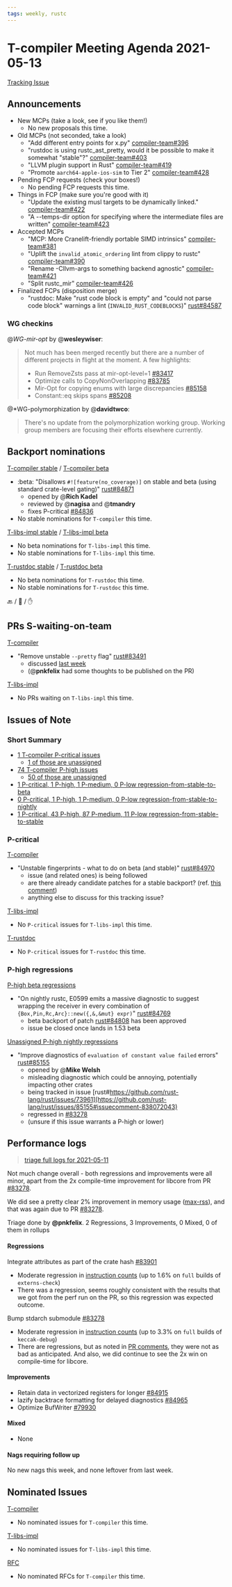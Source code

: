 ```yaml
---
tags: weekly, rustc
---
```


# T-compiler Meeting Agenda 2021-05-13

[Tracking Issue](https://github.com/rust-lang/rust/issues/54818)

## Announcements

- New MCPs (take a look, see if you like them!)
  - No new proposals this time.
- Old MCPs (not seconded, take a look)
  -  "Add different entry points for x.py" [compiler-team#396](https://github.com/rust-lang/compiler-team/issues/396)
  -  "rustdoc is using rustc_ast_pretty, would it be possible to make it somewhat "stable"?" [compiler-team#403](https://github.com/rust-lang/compiler-team/issues/403)
  -  "LLVM plugin support in Rust" [compiler-team#419](https://github.com/rust-lang/compiler-team/issues/419)
  -  "Promote `aarch64-apple-ios-sim` to Tier 2" [compiler-team#428](https://github.com/rust-lang/compiler-team/issues/428)
- Pending FCP requests (check your boxes!)
  - No pending FCP requests this time.
- Things in FCP (make sure you're good with it)
  -  "Update the existing musl targets to be dynamically linked." [compiler-team#422](https://github.com/rust-lang/compiler-team/issues/422)
  -  "A --temps-dir option for specifying where the intermediate files are written" [compiler-team#423](https://github.com/rust-lang/compiler-team/issues/423)
- Accepted MCPs
  -  "MCP: More Cranelift-friendly portable SIMD intrinsics" [compiler-team#381](https://github.com/rust-lang/compiler-team/issues/381)
  -  "Uplift the `invalid_atomic_ordering` lint from clippy to rustc" [compiler-team#390](https://github.com/rust-lang/compiler-team/issues/390)
  -  "Rename -Cllvm-args to something backend agnostic" [compiler-team#421](https://github.com/rust-lang/compiler-team/issues/421)
  -  "Split rustc_mir" [compiler-team#426](https://github.com/rust-lang/compiler-team/issues/426)
- Finalized FCPs (disposition merge)
  -  "rustdoc: Make "rust code block is empty" and "could not parse code block" warnings a lint (`INVALID_RUST_CODEBLOCKS`)" [rust#84587](https://github.com/rust-lang/rust/pull/84587)

### WG checkins

@*WG-mir-opt* by @**wesleywiser**:
> Not much has been merged recently but there are a number of different projects in flight at the moment. A few highlights:
> - Run RemoveZsts pass at mir-opt-level=1 [#83417](https://github.com/rust-lang/rust/pull/83417)
> - Optimize calls to CopyNonOverlapping [#83785](https://github.com/rust-lang/rust/pull/83785)
> - Mir-Opt for copying enums with large discrepancies [#85158](https://github.com/rust-lang/rust/pull/85158)
> - Constant::eq skips spans [#85208](https://github.com/rust-lang/rust/pull/85208)

@*WG-polymorphization by @**davidtwco**:
> There's no update from the polymorphization working group. Working group members are focusing their efforts elsewhere currently.

## Backport nominations

[T-compiler stable](https://github.com/rust-lang/rust/issues?q=is%3Aall+label%3Abeta-nominated+-label%3Abeta-accepted+label%3AT-compiler) / [T-compiler beta](https://github.com/rust-lang/rust/issues?q=is%3Aall+label%3Astable-nominated+-label%3Astable-accepted+label%3AT-compiler)
- :beta: "Disallows `#![feature(no_coverage)]` on stable and beta (using standard crate-level gating)" [rust#84871](https://github.com/rust-lang/rust/pull/84871)
  - opened by @**Rich Kadel**
  - reviewed by @**nagisa** and @**tmandry**
  - fixes P-critical [#84836](https://github.com/rust-lang/rust/issues/84836)
- No stable nominations for `T-compiler` this time.

[T-libs-impl stable](https://github.com/rust-lang/rust/issues?q=is%3Aall+label%3Abeta-nominated+-label%3Abeta-accepted+label%3AT-libs-impl) / [T-libs-impl beta](https://github.com/rust-lang/rust/issues?q=is%3Aall+label%3Astable-nominated+-label%3Astable-accepted+label%3AT-libs-impl)
- No beta nominations for `T-libs-impl` this time.
- No stable nominations for `T-libs-impl` this time.

[T-rustdoc stable](https://github.com/rust-lang/rust/issues?q=is%3Aall+label%3Abeta-nominated+-label%3Abeta-accepted+label%3AT-rustdoc) / [T-rustdoc beta](https://github.com/rust-lang/rust/issues?q=is%3Aall+label%3Astable-nominated+-label%3Astable-accepted+label%3AT-rustdoc)
- No beta nominations for `T-rustdoc` this time.
- No stable nominations for `T-rustdoc` this time.

:back: / :shrug: / :hand:

## PRs S-waiting-on-team

[T-compiler](https://github.com/rust-lang/rust/pulls?utf8=%E2%9C%93&q=is%3Aopen+label%3AS-waiting-on-team+label%3AT-compiler)
- "Remove unstable `--pretty` flag" [rust#83491](https://github.com/rust-lang/rust/pull/83491)
  - discussed [last week](https://rust-lang.zulipchat.com/#narrow/stream/238009-t-compiler.2Fmeetings/topic/.5Bweekly.5D.202021-05-06.20.2354818/near/237667433)
  - (@**pnkfelix** had some thoughts to be published on the PR)

[T-libs-impl](https://github.com/rust-lang/rust/pulls?utf8=%E2%9C%93&q=is%3Aopen+label%3AS-waiting-on-team+label%3AT-libs-impl)
- No PRs waiting on `T-libs-impl` this time.

## Issues of Note

### Short Summary

- [1 T-compiler P-critical issues](https://github.com/rust-lang/rust/issues?q=is%3Aopen+label%3AT-compiler+label%3AP-critical)
  - [1 of those are unassigned](https://github.com/rust-lang/rust/issues?q=is%3Aopen+label%3AT-compiler+label%3AP-critical+no%3Aassignee)
- [74 T-compiler P-high issues](https://github.com/rust-lang/rust/issues?q=is%3Aopen+label%3AT-compiler+label%3AP-high)
  - [50 of those are unassigned](https://github.com/rust-lang/rust/issues?q=is%3Aopen+label%3AT-compiler+label%3AP-high+no%3Aassignee)
- [1 P-critical, 1 P-high, 1 P-medium, 0 P-low regression-from-stable-to-beta](https://github.com/rust-lang/rust/labels/regression-from-stable-to-beta)
- [0 P-critical, 1 P-high, 1 P-medium, 0 P-low regression-from-stable-to-nightly](https://github.com/rust-lang/rust/labels/regression-from-stable-to-nightly)
- [1 P-critical, 43 P-high, 87 P-medium, 11 P-low regression-from-stable-to-stable](https://github.com/rust-lang/rust/labels/regression-from-stable-to-stable)

### P-critical

[T-compiler](https://github.com/rust-lang/rust/issues?utf8=%E2%9C%93&q=is%3Aopen+label%3AP-critical+label%3AT-compiler)
- "Unstable fingerprints - what to do on beta (and stable)" [rust#84970](https://github.com/rust-lang/rust/issues/84970)
  - issue (and related ones) is being followed
  - are there already candidate patches for a stable backport? (ref. [this comment](https://rust-lang.zulipchat.com/#narrow/stream/131828-t-compiler/topic/unstable.20fingerprints.20-.20actually.20in.201.2E52/near/238357575))
  - anything else to discuss for this tracking issue?

[T-libs-impl](https://github.com/rust-lang/rust/issues?utf8=%E2%9C%93&q=is%3Aopen+label%3AP-critical+label%3AT-libs-impl)
- No `P-critical` issues for `T-libs-impl` this time.

[T-rustdoc](https://github.com/rust-lang/rust/issues?utf8=%E2%9C%93&q=is%3Aopen+label%3AP-critical+label%3AT-rustdoc)
- No `P-critical` issues for `T-rustdoc` this time.

### P-high regressions

[P-high beta regressions](https://github.com/rust-lang/rust/issues?q=is%3Aopen+label%3Aregression-from-stable-to-beta+label%3AP-high+-label%3AT-infra+-label%3AT-libs+-label%3AT-release+-label%3AT-rustdoc+-label%3AT-core)
- "On nightly rustc, E0599 emits a massive diagnostic to suggest wrapping the receiver in every combination of `{Box,Pin,Rc,Arc}::new({,&,&mut} expr)`" [rust#84769](https://github.com/rust-lang/rust/issues/84769)
  - beta backport of patch [rust#84808](https://github.com/rust-lang/rust/issues/84808) has been approved
  - issue be closed once lands in 1.53 beta

[Unassigned P-high nightly regressions](https://github.com/rust-lang/rust/issues?q=is%3Aopen+label%3Aregression-from-stable-to-nightly+label%3AP-high+no%3Aassignee+-label%3AT-infra+-label%3AT-libs+-label%3AT-release+-label%3AT-rustdoc+-label%3AT-core)
- "Improve diagnostics of `evaluation of constant value failed` errors" [rust#85155](https://github.com/rust-lang/rust/issues/85155)
  - opened by @**Mike Welsh**
  - misleading diagnostic which could be annoying, potentially impacting other crates
  - being tracked in issue [rust#https://github.com/rust-lang/rust/issues/73961](https://github.com/rust-lang/rust/issues/85155#issuecomment-838072043)
  - regressed in [#83278](https://github.com/rust-lang/rust/pull/83278)
  - (unsure if this issue warrants a P-high or lower)

## Performance logs

> [triage full logs for 2021-05-11](https://github.com/rust-lang/rustc-perf/blob/master/triage/2021-05-11.md)

Not much change overall - both regressions and improvements were all minor, apart from the 2x compile-time improvement for libcore from PR [#83278](https://github.com/rust-lang/rust/issues/83278).

We did see a pretty clear 2% improvement in memory usage ([max-rss](https://perf.rust-lang.org/?start=7a0f1781d04662041db5deaef89598a8edd53717&end=382f748f23979e37e3e012b090e5a0313463f182&absolute=false&stat=max-rss)), and that was again due to PR [#83278](https://github.com/rust-lang/rust/issues/83278).

Triage done by **@pnkfelix**. 2 Regressions, 3 Improvements, 0 Mixed, 0 of them in rollups

#### Regressions

Integrate attributes as part of the crate hash [#83901](https://github.com/rust-lang/rust/issues/83901)
- Moderate regression in [instruction counts](https://perf.rust-lang.org/compare.html?start=770792ff8d1ec542e78e77876ac936f43ffb8e05&end=467253ff6a2aecd008d273286315ac14ff8ad937&stat=instructions:u) (up to 1.6% on `full` builds of `externs-check`)
- There was a regression, seems roughly consistent with the results that we got from the perf run on the PR, so this regression was expected outcome.

Bump stdarch submodule [#83278](https://github.com/rust-lang/rust/issues/83278)
- Moderate regression in [instruction counts](https://perf.rust-lang.org/compare.html?start=ff34b919075f35a1787659e9c448a34b06bab8de&end=881c1ac408d93bb7adaa3a51dabab9266e82eee8&stat=instructions:u) (up to 3.3% on `full` builds of `keccak-debug`)
- There are regressions, but as noted in [PR comments](https://github.com/rust-lang/rust/pull/83278#issuecomment-835570336), they were not as bad as anticipated. And also, we did continue to see the 2x win on compile-time for libcore.

#### Improvements

- Retain data in vectorized registers for longer [#84915](https://github.com/rust-lang/rust/issues/84915)
- lazify backtrace formatting for delayed diagnostics [#84965](https://github.com/rust-lang/rust/issues/84965)
- Optimize BufWriter [#79930](https://github.com/rust-lang/rust/issues/79930)

#### Mixed

- None

#### Nags requiring follow up

No new nags this week, and none leftover from last week.

## Nominated Issues

[T-compiler](https://github.com/rust-lang/rust/issues?q=is%3Aopen+label%3AI-nominated+label%3AT-compiler)
- No nominated issues for `T-compiler` this time.

[T-libs-impl](https://github.com/rust-lang/rust/issues?q=is%3Aopen+label%3AI-nominated+label%3AT-libs-impl)
- No nominated issues for `T-libs-impl` this time.

[RFC](https://github.com/rust-lang/rfcs/issues?q=is%3Aopen+label%3AI-nominated+label%3AT-compiler)
- No nominated RFCs for `T-compiler` this time.
